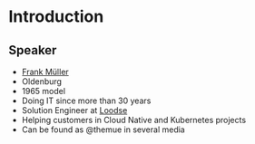 # Introduction

## Speaker

* [Frank Müller](https://themue.dev)
* Oldenburg
* 1965 model
* Doing IT since more than 30 years
* Solution Engineer at [Loodse](https://www.loodse.com/)
* Helping customers in Cloud Native and Kubernetes projects
* Can be found as @themue in several media
